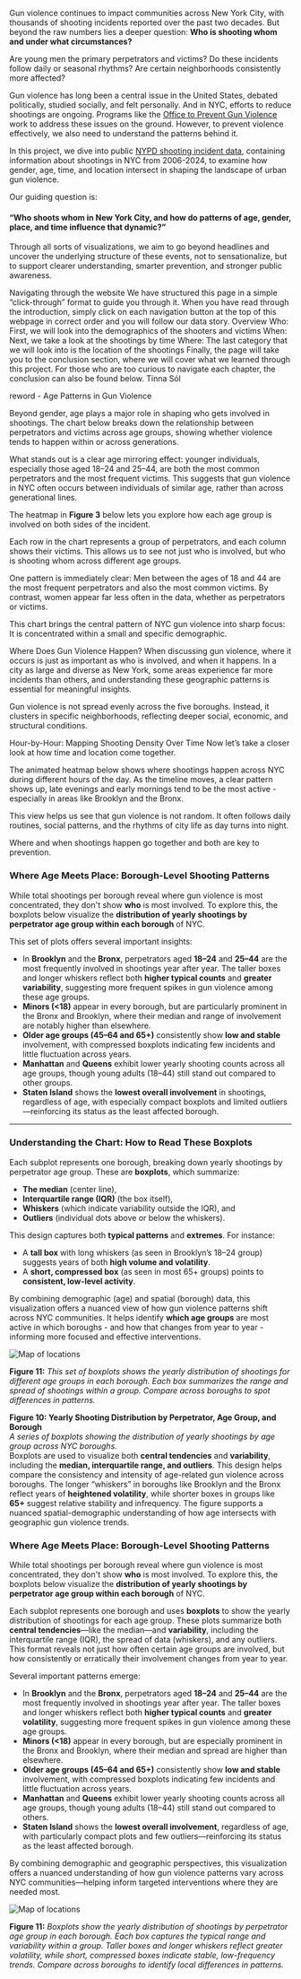 Gun violence continues to impact communities across New York City, with thousands of shooting incidents reported over the past two decades. But beyond the raw numbers lies a deeper question: **Who is shooting whom and under what circumstances?**

Are young men the primary perpetrators and victims? Do these incidents follow daily or seasonal rhythms? Are certain neighborhoods consistently more affected?

Gun violence has long been a central issue in the United States, debated politically, studied socially, and felt personally. And in NYC, efforts to reduce shootings are ongoing. Programs like the [Office to Prevent Gun Violence](https://criminaljustice.cityofnewyork.us/programs/office-to-prevent-gun-violence/) work to address these issues on the ground. However, to prevent violence effectively, we also need to understand the patterns behind it.

In this project, we dive into public [NYPD shooting incident data](https://catalog.data.gov/dataset/nypd-shooting-incident-data-historic), containing information about shootings in NYC from 2006-2024, to examine how gender, age, time, and location intersect in shaping the landscape of urban gun violence.

Our guiding question is:
#### **“Who shoots whom in New York City, and how do patterns of age, gender, place, and time influence that dynamic?”**

Through all sorts of visualizations, we aim to go beyond headlines and uncover the underlying structure of these events, not to sensationalize, but to support clearer understanding, smarter prevention, and stronger public awareness.


Navigating through the website
We have structured this page in a simple “click-through” format to guide you through it. When you have read through the introduction, simply click on each navigation button at the top of this webpage in correct order and you will follow our data story.
Overview
Who: First, we will look into the demographics of the shooters and victims
When: Next, we take a look at the shootings by time
Where: The last category that we will look into is the location of the shootings
Finally, the page will take you to the conclusion section, where we will cover what we learned through this project. For those who are too curious to navigate each chapter, the conclusion can also be found below.
Tinna Sól


reword - Age Patterns in Gun Violence

Beyond gender, age plays a major role in shaping who gets involved in shootings. 
The chart below breaks down the relationship between perpetrators and victims across age groups, showing whether violence tends to happen within or across generations.

What stands out is a clear age mirroring effect: younger individuals, especially those aged 18–24 and 25–44, are both the most common perpetrators and the most frequent victims. This suggests that gun violence in NYC often occurs between individuals of similar age, rather than across generational lines.

The heatmap in **Figure 3** below lets you explore how each age group is involved on both sides of the incident.



Each row in the chart represents a group of perpetrators, and each column shows their victims. This allows us to see not just who is involved, but who is shooting whom across different age groups.

One pattern is immediately clear: Men between the ages of 18 and 44 are the most frequent perpetrators and also the most common victims. By contrast, women appear far less often in the data, whether as perpetrators or victims.

This chart brings the central pattern of NYC gun violence into sharp focus: It is concentrated within a small and specific demographic.


Where Does Gun Violence Happen?
When discussing gun violence, where it occurs is just as important as who is involved, and when it happens. In a city as large and diverse as New York, some areas experience far more incidents than others, and understanding these geographic patterns is essential for meaningful insights.

Gun violence is not spread evenly across the five boroughs. Instead, it clusters in specific neighborhoods, reflecting deeper social, economic, and structural conditions.


Hour-by-Hour: Mapping Shooting Density Over Time
Now let’s take a closer look at how time and location come together.

The animated heatmap below shows where shootings happen across NYC during different hours of the day. As the timeline moves, a clear pattern shows up, late evenings and early mornings tend to be the most active - especially in areas like Brooklyn and the Bronx.

This view helps us see that gun violence is not random. It often follows daily routines, social patterns, and the rhythms of city life as day turns into night.

Where and when shootings happen go together and both are key to prevention.

### Where Age Meets Place: Borough-Level Shooting Patterns

While total shootings per borough reveal where gun violence is most concentrated, they don't show **who** is most involved. To explore this, the boxplots below visualize the **distribution of yearly shootings by perpetrator age group within each borough** of NYC.

This set of plots offers several important insights:

- In **Brooklyn** and the **Bronx**, perpetrators aged **18–24** and **25–44** are the most frequently involved in shootings year after year. The taller boxes and longer whiskers reflect both **higher typical counts** and **greater variability**, suggesting more frequent spikes in gun violence among these age groups.
- **Minors (<18)** appear in every borough, but are particularly prominent in the Bronx and Brooklyn, where their median and range of involvement are notably higher than elsewhere.
- **Older age groups (45–64 and 65+)** consistently show **low and stable** involvement, with compressed boxplots indicating few incidents and little fluctuation across years.
- **Manhattan** and **Queens** exhibit lower yearly shooting counts across all age groups, though young adults (18–44) still stand out compared to other groups.
- **Staten Island** shows the **lowest overall involvement** in shootings, regardless of age, with especially compact boxplots and limited outliers—reinforcing its status as the least affected borough.

---

### Understanding the Chart: How to Read These Boxplots

Each subplot represents one borough, breaking down yearly shootings by perpetrator age group. These are **boxplots**, which summarize:

- **The median** (center line),
- **Interquartile range (IQR)** (the box itself),
- **Whiskers** (which indicate variability outside the IQR), and
- **Outliers** (individual dots above or below the whiskers).

This design captures both **typical patterns** and **extremes**. For instance:

- A **tall box** with long whiskers (as seen in Brooklyn’s 18–24 group) suggests years of both **high volume and volatility**.
- A **short, compressed box** (as seen in most 65+ groups) points to **consistent, low-level activity**.

By combining demographic (age) and spatial (borough) data, this visualization offers a nuanced view of how gun violence patterns shift across NYC communities. It helps identify **which age groups** are most active in which boroughs - and how that changes from year to year - informing more focused and effective interventions.

![Map of locations](/assets/agemeetplace.png)

**Figure 11:** *This set of boxplots shows the yearly distribution of shootings for different age groups in each borough. Each box summarizes the range and spread of shootings within a group. Compare across boroughs to spot differences in patterns.*

**Figure 10: Yearly Shooting Distribution by Perpetrator, Age Group, and Borough**  
_A series of boxplots showing the distribution of yearly shootings by age group across NYC boroughs._  
Boxplots are used to visualize both **central tendencies** and **variability**, including the **median, interquartile range, and outliers**. This design helps compare the consistency and intensity of age-related gun violence across boroughs. The longer “whiskers” in boroughs like Brooklyn and the Bronx reflect years of **heightened volatility**, while shorter boxes in groups like **65+** suggest relative stability and infrequency. The figure supports a nuanced spatial-demographic understanding of how age intersects with geographic gun violence trends.


### Where Age Meets Place: Borough-Level Shooting Patterns

While total shootings per borough reveal where gun violence is most concentrated, they don't show **who** is most involved. To explore this, the boxplots below visualize the **distribution of yearly shootings by perpetrator age group within each borough** of NYC.

Each subplot represents one borough and uses **boxplots** to show the yearly distribution of shootings for each age group. These plots summarize both **central tendencies**—like the median—and **variability**, including the interquartile range (IQR), the spread of data (whiskers), and any outliers. This format reveals not just how often certain age groups are involved, but how consistently or erratically their involvement changes from year to year.

Several important patterns emerge:

- In **Brooklyn** and the **Bronx**, perpetrators aged **18–24** and **25–44** are the most frequently involved in shootings year after year. The taller boxes and longer whiskers reflect both **higher typical counts** and **greater volatility**, suggesting more frequent spikes in gun violence among these age groups.
- **Minors (<18)** appear in every borough, but are especially prominent in the Bronx and Brooklyn, where their median and spread are higher than elsewhere.
- **Older age groups (45–64 and 65+)** consistently show **low and stable** involvement, with compressed boxplots indicating few incidents and little fluctuation across years.
- **Manhattan** and **Queens** exhibit lower yearly shooting counts across all age groups, though young adults (18–44) still stand out compared to others.
- **Staten Island** shows the **lowest overall involvement**, regardless of age, with particularly compact plots and few outliers—reinforcing its status as the least affected borough.

By combining demographic and geographic perspectives, this visualization offers a nuanced understanding of how gun violence patterns vary across NYC communities—helping inform targeted interventions where they are needed most.

![Map of locations](/assets/agemeetplace.png)

**Figure 11:** *Boxplots show the yearly distribution of shootings by perpetrator age group in each borough. Each box captures the typical range and variability within a group. Taller boxes and longer whiskers reflect greater volatility, while short, compressed boxes indicate stable, low-frequency trends. Compare across boroughs to identify local differences in patterns.*

